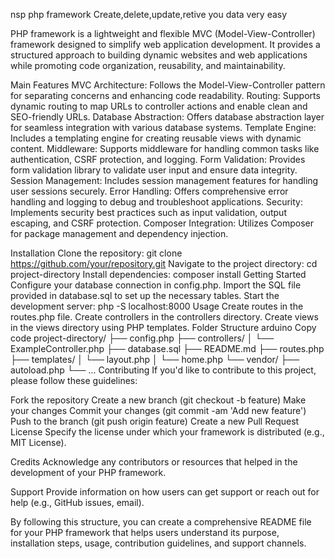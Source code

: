 nsp php framework
Create,delete,update,retive you data very easy

 PHP framework is a lightweight and flexible MVC (Model-View-Controller) framework designed to simplify web application development. It provides a structured approach to building dynamic websites and web applications while promoting code organization, reusability, and maintainability.

Main Features
MVC Architecture: Follows the Model-View-Controller pattern for separating concerns and enhancing code readability.
Routing: Supports dynamic routing to map URLs to controller actions and enable clean and SEO-friendly URLs.
Database Abstraction: Offers database abstraction layer for seamless integration with various database systems.
Template Engine: Includes a templating engine for creating reusable views with dynamic content.
Middleware: Supports middleware for handling common tasks like authentication, CSRF protection, and logging.
Form Validation: Provides form validation library to validate user input and ensure data integrity.
Session Management: Includes session management features for handling user sessions securely.
Error Handling: Offers comprehensive error handling and logging to debug and troubleshoot applications.
Security: Implements security best practices such as input validation, output escaping, and CSRF protection.
Composer Integration: Utilizes Composer for package management and dependency injection.

Installation
Clone the repository: git clone https://github.com/your/repository.git
Navigate to the project directory: cd project-directory
Install dependencies: composer install
Getting Started
Configure your database connection in config.php.
Import the SQL file provided in database.sql to set up the necessary tables.
Start the development server: php -S localhost:8000
Usage
Create routes in the routes.php file.
Create controllers in the controllers directory.
Create views in the views directory using PHP templates.
Folder Structure
arduino
Copy code
project-directory/
├── config.php
├── controllers/
│   └── ExampleController.php
├── database.sql
├── README.md
├── routes.php
├── templates/
│   └── layout.php
│   └── home.php
└── vendor/
    ├── autoload.php
    └── ...
Contributing
If you'd like to contribute to this project, please follow these guidelines:

Fork the repository
Create a new branch (git checkout -b feature)
Make your changes
Commit your changes (git commit -am 'Add new feature')
Push to the branch (git push origin feature)
Create a new Pull Request
License
Specify the license under which your framework is distributed (e.g., MIT License).

Credits
Acknowledge any contributors or resources that helped in the development of your PHP framework.

Support
Provide information on how users can get support or reach out for help (e.g., GitHub issues, email).

By following this structure, you can create a comprehensive README file for your PHP framework that helps users understand its purpose, installation steps, usage, contribution guidelines, and support channels.
